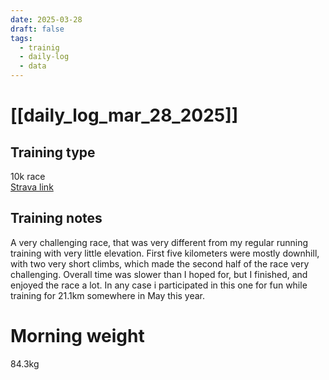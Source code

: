```yaml
---
date: 2025-03-28
draft: false
tags:
  - trainig
  - daily-log
  - data
---
```

# [[daily_log_mar_28_2025]]

## Training type
10k race<br>
[Strava link](https://www.strava.com/activities/14008130963)

## Training notes
A very challenging race, that was very different from my regular running training with very little elevation. First five kilometers were mostly downhill, with two very short climbs, which made the second half of the race very challenging. Overall time was slower than I hoped for, but I finished, and enjoyed the race a lot. In any case i participated in this one for fun while training for 21.1km somewhere in May this year.

# Morning weight
84.3kg
